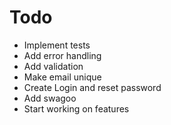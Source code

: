 # Todo

* Implement tests
* Add error handling
* Add validation
* Make email unique
* Create Login and reset password
* Add swagoo
* Start working on features